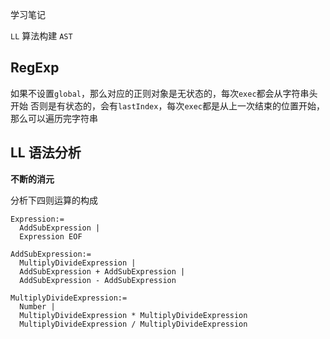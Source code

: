 学习笔记

`LL` 算法构建 `AST`

## RegExp

如果不设置`global`，那么对应的正则对象是无状态的，每次`exec`都会从字符串头开始
否则是有状态的，会有`lastIndex`，每次`exec`都是从上一次结束的位置开始，那么可以遍历完字符串


## LL 语法分析

**不断的消元**

分析下四则运算的构成

```
Expression:=
  AddSubExpression |
  Expression EOF

AddSubExpression:=
  MultiplyDivideExpression |
  AddSubExpression + AddSubExpression |
  AddSubExpression - AddSubExpression

MultiplyDivideExpression:=
  Number |
  MultiplyDivideExpression * MultiplyDivideExpression
  MultiplyDivideExpression / MultiplyDivideExpression
```